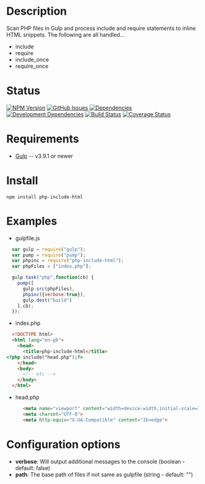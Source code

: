 Description
===========

Scan PHP files in Gulp and process include and require statements to inline HTML snippets. The following are all handled...
* include
* require
* include_once
* require_once

Status
======

[![NPM Version](http://img.shields.io/npm/v/php-include-html.svg?style=flat)](https://www.npmjs.org/package/php-include-html) [![GitHub Issues](https://img.shields.io/github/issues/riklewis/php-include-html.svg)](https://github.com/riklewis/php-include-html/issues) [![Dependencies](http://img.shields.io/david/riklewis/php-include-html.svg?style=flat)](https://david-dm.org/riklewis/php-include-html) [![Development Dependencies](http://img.shields.io/david/dev/riklewis/php-include-html.svg?style=flat)](https://david-dm.org/riklewis/php-include-html?type=dev) [![Build Status](http://img.shields.io/travis/riklewis/php-include-html.svg?style=flat)](https://travis-ci.org/riklewis/php-include-html)
[![Coverage Status](http://img.shields.io/coveralls/riklewis/php-include-html.svg?style=flat)](https://coveralls.io/r/riklewis/php-include-html?branch=master)

Requirements
============

* [Gulp](https://gulpjs.com) -- v3.9.1 or newer


Install
=======

    npm install php-include-html


Examples
========

* gulpfile.js
```javascript
  var gulp = require("gulp");
  var pump = require("pump");
  var phpinc = require("php-include-html");
  var phpFiles = ["index.php"];

  gulp.task("php",function(cb) {
    pump([
      gulp.src(phpFiles),
      phpinc({verbose:true}),
      gulp.dest("build")
    ],cb);
  });
```

* index.php
```html
  <!DOCTYPE html>
  <html lang="en-gb">
    <head>
      <title>php-include-html</title>
<?php include("head.php");?>
    </head>
    <body>
      <!-- etc -->
    </body>
  </html>
```

* head.php
```html
      <meta name="viewport" content="width=device-width,initial-scale=1.0">
      <meta charset="UTF-8">
      <meta http-equiv="X-UA-Compatible" content="IE=edge">
```  


Configuration options
==========

* **verbose**: Will output additional messages to the console (boolean - default: false)
* **path**: The base path of files if not same as gulpfile (string - default: "")
